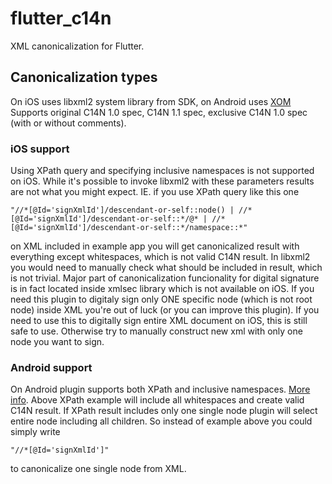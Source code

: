# flutter_c14n

XML canonicalization for Flutter.

## Canonicalization types

On iOS uses libxml2 system library from SDK, on Android uses [XOM](http://www.xom.nu/)
Supports original C14N 1.0 spec, C14N 1.1 spec, exclusive C14N 1.0 spec (with or without comments).

### iOS support
Using XPath query and specifying inclusive namespaces is not supported on iOS.
While it's possible to invoke libxml2 with these parameters results are not what you might expect.
IE. if you use XPath query like this one 

```"//*[@Id='signXmlId']/descendant-or-self::node() | //*[@Id='signXmlId']/descendant-or-self::*/@* | //*[@Id='signXmlId']/descendant-or-self::*/namespace::*"```

on XML included in example app you will get canonicalized result with everything except whitespaces, which is not valid C14N result.
In libxml2 you would need to manually check what should be included in result, which is not trivial.
Major part of canonicalization funcionality for digital signature is in fact located inside xmlsec library which is not available on iOS. If you need this plugin to digitaly sign only ONE specific node (which is not root node) inside XML you're out of luck (or you can improve this plugin).
If you need to use this to digitally sign entire XML document on iOS, this is still safe to use. Otherwise try to manually construct new xml with only one node you want to sign.

### Android support
On Android plugin supports both XPath and inclusive namespaces. [More info](http://www.xom.nu/apidocs/nu/xom/canonical/Canonicalizer.html).
Above XPath example will include all whitespaces and create valid C14N result.
If XPath result includes only one single node plugin will select entire node including all children. So instead of example above you could simply write

```"//*[@Id='signXmlId']"```

to canonicalize one single node from XML.
